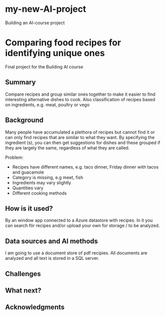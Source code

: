 # my-new-AI-project
Building an AI-course project

# Comparing food recipes for identifying unique ones 

Final project for the Building AI course

## Summary

Compare recipes and group similar ones together to make it easier to find interesting alternative dishes to cook.
Also classification of recipes based on ingredients, e.g. meat, poultry or vego

## Background

Many people have accumulated a plethora of recipes but cannot find it or can only find recipes that are similar to what they want.
By specifying the ingredient (s), you can then get suggestions for dishes and these grouped if they are largely the same, regardless of what they are called.

Problem:
* Recipes have different names, e.g. taco dinner, Friday dinner with tacos and guacamole 
* Category is missing, e.g meet, fish
* Ingredients may vary slightly
* Quantities vary
* Different cooking methods

## How is it used?

By an window app connected to a Azure datastore with recipes.
In it you can search för recipes and/or upload your own for storage / to be analyzed.

## Data sources and AI methods
I am going to use a document store of pdf recipies.
All documents are analyzed and all text is stored in a SQL server.

## Challenges

## What next?

## Acknowledgments
